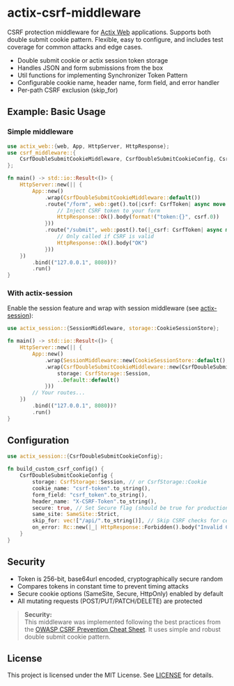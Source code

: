 # actix-csrf-middleware

CSRF protection middleware for [Actix Web](https://github.com/actix/actix-web) applications. Supports both double submit
cookie pattern. Flexible, easy to
configure, and includes test coverage for common attacks and edge cases.

- Double submit cookie or actix session token storage
- Handles JSON and form submissions from the box
- Util functions for implementing Synchronizer Token Pattern
- Configurable cookie name, header name, form field, and error handler
- Per-path CSRF exclusion (skip_for)

## Example: Basic Usage

### Simple middleware

```rust
use actix_web::{web, App, HttpServer, HttpResponse};
use csrf_middleware::{
    CsrfDoubleSubmitCookieMiddleware, CsrfDoubleSubmitCookieConfig, CsrfStorage, CsrfToken,
};

fn main() -> std::io::Result<()> {
    HttpServer::new(|| {
        App::new()
            .wrap(CsrfDoubleSubmitCookieMiddleware::default())
            .route("/form", web::get().to(|csrf: CsrfToken| async move {
                // Inject CSRF token to your form
                HttpResponse::Ok().body(format!("token:{}", csrf.0))
            }))
            .route("/submit", web::post().to(|_csrf: CsrfToken| async move {
                // Only called if CSRF is valid
                HttpResponse::Ok().body("OK")
            }))
    })
        .bind(("127.0.0.1", 8080))?
        .run()
}
```

### With actix-session

Enable the session feature and wrap with session middleware (see [actix-session](https://docs.rs/actix-session)):

```rust
use actix_session::{SessionMiddleware, storage::CookieSessionStore};

fn main() -> std::io::Result<()> {
    HttpServer::new(|| {
        App::new()
            .wrap(SessionMiddleware::new(CookieSessionStore::default(), your_secret_key()))
            .wrap(CsrfDoubleSubmitCookieMiddleware::new(CsrfDoubleSubmitCookieConfig {
                storage: CsrfStorage::Session,
                ..Default::default()
            }))
        // Your routes...
    })
        .bind(("127.0.0.1", 8080))?
        .run()
}
```

## Configuration

```rust
use actix_session::{CsrfDoubleSubmitCookieConfig};

fn build_custom_csrf_config() {
    CsrfDoubleSubmitCookieConfig {
        storage: CsrfStorage::Session, // or CsrfStorage::Cookie
        cookie_name: "csrf-token".to_string(),
        form_field: "csrf_token".to_string(),
        header_name: "X-CSRF-Token".to_string(),
        secure: true, // Set Secure flag (should be true for production)
        same_site: SameSite::Strict,
        skip_for: vec!["/api/".to_string()], // Skip CSRF checks for certain paths
        on_error: Rc::new(|_| HttpResponse::Forbidden().body("Invalid CSRF token")),
    }
}
```

## Security

- Token is 256-bit, base64url encoded, cryptographically secure random
- Compares tokens in constant time to prevent timing attacks
- Secure cookie options (SameSite, Secure, HttpOnly) enabled by default
- All mutating requests (POST/PUT/PATCH/DELETE) are protected

> **Security:**  
> This middleware was implemented following the best practices from
> the [OWASP CSRF Prevention Cheat Sheet](https://cheatsheetseries.owasp.org/cheatsheets/Cross-Site_Request_Forgery_Prevention_Cheat_Sheet.html).
> It uses simple and robust double submit cookie pattern.

## License

This project is licensed under the MIT License. See [LICENSE](./LICENSE) for details.
